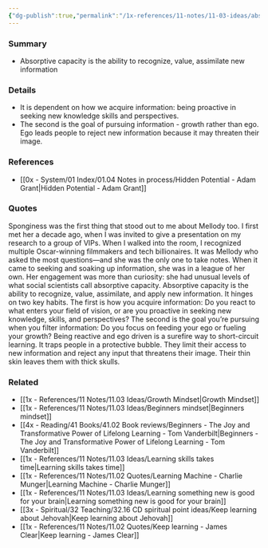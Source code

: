 ```yaml
---
{"dg-publish":true,"permalink":"/1x-references/11-notes/11-03-ideas/absorptive-capacity-the-ability-to-recognize-value-assimilate-new-information/","title":"Absorptive capacity - the ability to recognize value assimilate new information","created":"2024-06-10T08:17:46.831+03:00","updated":"2024-06-10T17:31:33.532+03:00"}
---
```



### Summary
- Absorptive capacity is the ability to recognize, value, assimilate new information

### Details
- It is dependent on how we acquire information: being proactive in seeking new knowledge skills and perspectives. 
- The second is the goal of pursuing information - growth rather than ego. Ego leads people to reject new information because it may threaten their image.

### References
- [[0x - System/01 Index/01.04 Notes in process/Hidden Potential - Adam Grant\|Hidden Potential - Adam Grant]]

### Quotes
Sponginess was the first thing that stood out to me about Mellody too. I first met her a decade ago, when I was invited to give a presentation on my research to a group of VIPs. When I walked into the room, I recognized multiple Oscar-winning filmmakers and tech billionaires. It was Mellody who asked the most questions—and she was the only one to take notes. When it came to seeking and soaking up information, she was in a league of her own. Her engagement was more than curiosity: she had unusual levels of what social scientists call absorptive capacity. Absorptive capacity is the ability to recognize, value, assimilate, and
apply new information. It hinges on two key habits. The first is how you acquire information: Do you react to what enters your field of vision, or are you proactive in seeking new knowledge, skills, and perspectives? The second is the goal you’re pursuing when you filter information: Do you focus on feeding your ego or fueling your growth? Being reactive and ego driven is a surefire way to short-circuit learning. It traps people in a protective bubble. They limit their access to new information and reject any input that threatens their image. Their thin skin leaves them with thick skulls.

### Related
- [[1x - References/11 Notes/11.03 Ideas/Growth Mindset\|Growth Mindset]]
- [[1x - References/11 Notes/11.03 Ideas/Beginners mindset\|Beginners mindset]]
- [[4x - Reading/41 Books/41.02 Book reviews/Beginners - The Joy and Transformative Power of Lifelong Learning - Tom Vanderbilt\|Beginners - The Joy and Transformative Power of Lifelong Learning - Tom Vanderbilt]]
- [[1x - References/11 Notes/11.03 Ideas/Learning skills takes time\|Learning skills takes time]]
- [[1x - References/11 Notes/11.02 Quotes/Learning Machine - Charlie Munger\|Learning Machine - Charlie Munger]]
- [[1x - References/11 Notes/11.03 Ideas/Learning something new is good for your brain\|Learning something new is good for your brain]]
- [[3x - Spiritual/32 Teaching/32.16 CD spiritual point ideas/Keep learning about Jehovah\|Keep learning about Jehovah]]
- [[1x - References/11 Notes/11.02 Quotes/Keep learning - James Clear\|Keep learning - James Clear]]